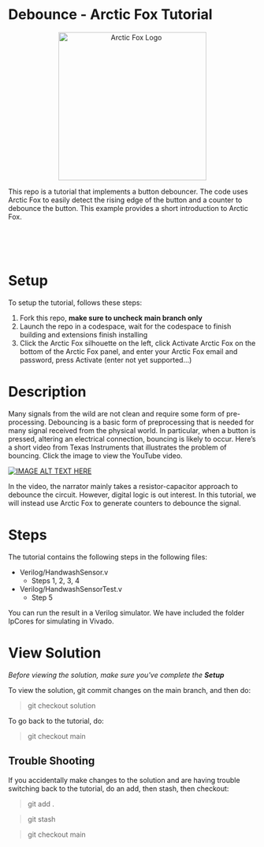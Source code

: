 # Debounce - Arctic Fox Tutorial

<p align="center">
    <img src="https://icii.io/wp-content/uploads/2022/09/New-Arctic-Fox-Logo.Blue_.For-Animation.WithBehindForGaps-1.svg" alt="Arctic Fox Logo" style="width:300px;"/>
</p>

This repo is a tutorial that implements a button debouncer. The code uses Arctic Fox to easily detect the rising edge of the button and a counter to debounce the button. This example provides a short introduction to Arctic Fox. 

<br>
<br>
<br>

# Setup
To setup the tutorial, follows these steps: 
1) Fork this repo, **make sure to uncheck main branch only** 
2) Launch the repo in a codespace, wait for the codespace to finish building and extensions finish installing
3) Click the Arctic Fox silhouette on the left, click Activate Arctic Fox on the bottom of the Arctic Fox panel, and enter your Arctic Fox email and password, press Activate (enter not yet supported...) 

# Description
Many signals from the wild are not clean and require some form of pre-processing. Debouncing is a basic form of preprocessing that is needed for many signal received from the physical world. In particular, when a button is pressed, altering an electrical connection, bouncing is likely to occur. Here’s a short video from Texas Instruments that illustrates the problem of bouncing. Click the image to view the YouTube video. 

[![IMAGE ALT TEXT HERE](https://img.youtube.com/vi/e1-kc04jSE4/0.jpg)](https://www.youtube.com/watch?v=e1-kc04jSE4)

In the video, the narrator mainly takes a resistor-capacitor approach to debounce the circuit. However, digital logic is out interest. In this tutorial, we will instead use Arctic Fox to generate counters to debounce the signal. 

# Steps
The tutorial contains the following steps in the following files: 
- Verilog/HandwashSensor.v
  - Steps 1, 2, 3, 4
- Verilog/HandwashSensorTest.v 
  - Step 5

You can run the result in a Verilog simulator. We have included the folder IpCores for simulating in Vivado. 

# View Solution
*Before viewing the solution, make sure you've complete the **Setup*** 

To view the solution, git commit changes on the main branch, and then do: 

> git checkout solution

To go back to the tutorial, do: 

> git checkout main

## Trouble Shooting
If you accidentally make changes to the solution and are having trouble switching back to the tutorial, do an add, then stash, then checkout: 
> git add . 

> git stash 

> git checkout main 